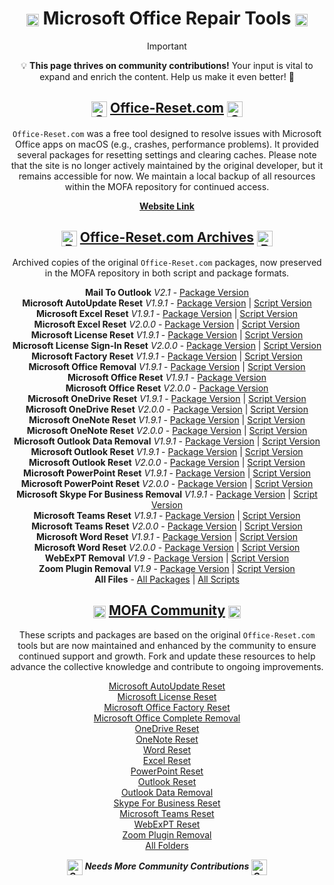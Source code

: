 <div style="text-align: center;">
  
# <img src="/images/repair.png" alt="Repair Image" width="20" style="vertical-align: middle; display: inline-block;" /> Microsoft Office Repair Tools <img src="/images/repair.png" alt="Repair Image" width="20" style="vertical-align: middle; display: inline-block;" />

> [!IMPORTANT]  
> 💡 **This page thrives on community contributions!** Your input is vital to expand and enrich the content. Help us make it even better! 🌟

## <img src="/images/Office_Reset_512x512.png" alt="Office Reset Logo" width="25" style="vertical-align: middle; display: inline-block;" /> [Office-Reset.com](https://office-reset.com/macadmins/) <img src="/images/Office_Reset_512x512.png" alt="Office Reset Logo" width="25" style="vertical-align: middle; display: inline-block;" /> 
<Badge type="warning" text="No Longer Supported/Maintained" />

`Office-Reset.com` was a free tool designed to resolve issues with Microsoft Office apps on macOS (e.g., crashes, performance problems). It provided several packages for resetting settings and clearing caches. Please note that the site is no longer actively maintained by the original developer, but it remains accessible for now. We maintain a local backup of all resources within the MOFA repository for continued access.

[**Website Link**](https://office-reset.com/)

## <img src="/images/pkg-icon.png" alt="Pkg Logo" width="25" style="vertical-align: middle; display: inline-block;" /> [Office-Reset.com Archives](https://github.com/cocopuff2u/MOFA/tree/main/office_reset_tools/office_reset_archived/) <img src="/images/pkg-icon.png" alt="Pkg Logo" width="25" style="vertical-align: middle; display: inline-block;" /> 
<Badge type="warning" text="No Longer Supported/Maintained" />

Archived copies of the original `Office-Reset.com` packages, now preserved in the MOFA repository in both script and package formats. <br>

**Mail To Outlook** *V2.1* - [Package Version](https://github.com/cocopuff2u/MOFA/raw/refs/heads/main/office_reset_tools/office_reset_archived/packages/Office-Reset.com_MailToOutlook_2.1.pkg) <br>
**Microsoft AutoUpdate Reset** *V1.9.1* - [Package Version](https://github.com/cocopuff2u/MOFA/raw/refs/heads/main/office_reset_tools/office_reset_archived/packages/Office-Reset.com_Microsoft_AutoUpdate_Reset_1.9.1.pkg) | [Script Version](https://github.com/cocopuff2u/MOFA/blob/main/office_reset_tools/office_reset_archived/scripts/Office-Reset.com_Microsoft_AutoUpdate_Reset_1.9.1.zsh) <br>
**Microsoft Excel Reset** *V1.9.1* - [Package Version](https://github.com/cocopuff2u/MOFA/raw/refs/heads/main/office_reset_tools/office_reset_archived/packages/Office-Reset.com_Microsoft_Excel_Reset_1.9.1.pkg) | [Script Version](https://github.com/cocopuff2u/MOFA/blob/main/office_reset_tools/office_reset_archived/scripts/Office-Reset.com_Microsoft_Excel_Reset_1.9.1.zsh) <br>
**Microsoft Excel Reset** *V2.0.0* - [Package Version](https://github.com/cocopuff2u/MOFA/raw/refs/heads/main/office_reset_tools/office_reset_archived/packages/Office-Reset.com_Microsoft_Excel_Reset_2.0.0.pkg) | [Script Version](https://github.com/cocopuff2u/MOFA/blob/main/office_reset_tools/office_reset_archived/scripts/Office-Reset.com_Microsoft_Excel_Reset_2.0.0.zsh) <br>
**Microsoft License Reset** *V1.9.1* - [Package Version](https://github.com/cocopuff2u/MOFA/raw/refs/heads/main/office_reset_tools/office_reset_archived/packages/Office-Reset.com_Microsoft_License_Reset_1.9.1.pkg) | [Script Version](https://github.com/cocopuff2u/MOFA/blob/main/office_reset_tools/office_reset_archived/scripts/Office-Reset.com_Microsoft_License_Reset_1.9.1.zsh) <br>
**Microsoft License Sign-In Reset** *V2.0.0* - [Package Version](https://github.com/cocopuff2u/MOFA/raw/refs/heads/main/office_reset_tools/office_reset_archived/packages/Office-Reset.com_Microsoft_OfficeLicenseSignIn_Reset_2.0.0.pkg) | [Script Version](https://github.com/cocopuff2u/MOFA/blob/main/office_reset_tools/office_reset_archived/scripts/Office-Reset.com_Microsoft_OfficeLicenseSignIn_Reset_2.0.0.zsh) <br>
**Microsoft Factory Reset** *V1.9.1* - [Package Version](https://github.com/cocopuff2u/MOFA/raw/refs/heads/main/office_reset_tools/office_reset_archived/packages/Office-Reset.com_Microsoft_Office_Factory_Reset_1.9.1.pkg) | [Script Version](https://github.com/cocopuff2u/MOFA/blob/main/office_reset_tools/office_reset_archived/scripts/Office-Reset.com_Microsoft_Office_Factory_Reset_1.9.1.zsh) <br>
**Microsoft Office Removal** *V1.9.1* - [Package Version](https://github.com/cocopuff2u/MOFA/raw/refs/heads/main/office_reset_tools/office_reset_archived/packages/Office-Reset.com_Microsoft_Office_Removal_1.9.1.pkg) | [Script Version](https://github.com/cocopuff2u/MOFA/blob/main/office_reset_tools/office_reset_archived/scripts/Office-Reset.com_Microsoft_Office_Removal_1.9.1.zsh) <br>
**Microsoft Office Reset** *V1.9.1* - [Package Version](https://github.com/cocopuff2u/MOFA/raw/refs/heads/main/office_reset_tools/office_reset_archived/packages/Office-Reset.com_Microsoft_Office_Reset_1.9.1.pkg) <br>
**Microsoft Office Reset** *V2.0.0* - [Package Version](https://github.com/cocopuff2u/MOFA/raw/refs/heads/main/office_reset_tools/office_reset_archived/packages/Office-Reset.com_Microsoft_Office_Reset_2.0.0.pkg) <br>
**Microsoft OneDrive Reset** *V1.9.1* - [Package Version](https://github.com/cocopuff2u/MOFA/raw/refs/heads/main/office_reset_tools/office_reset_archived/packages/Office-Reset.com_Microsoft_OneDrive_Reset_1.9.1.pkg) | [Script Version](https://github.com/cocopuff2u/MOFA/blob/main/office_reset_tools/office_reset_archived/scripts/Office-Reset.com_Microsoft_OneDrive_Reset_1.9.1.zsh) <br>
**Microsoft OneDrive Reset** *V2.0.0* - [Package Version](https://github.com/cocopuff2u/MOFA/raw/refs/heads/main/office_reset_tools/office_reset_archived/packages/Office-Reset.com_Microsoft_OneDrive_Reset_2.0.0.pkg) | [Script Version](https://github.com/cocopuff2u/MOFA/blob/main/office_reset_tools/office_reset_archived/scripts/Office-Reset.com_Microsoft_OneDrive_Reset_2.0.0.zsh) <br>
**Microsoft OneNote Reset** *V1.9.1* - [Package Version](https://github.com/cocopuff2u/MOFA/raw/refs/heads/main/office_reset_tools/office_reset_archived/packages/Office-Reset.com_Microsoft_OneNote_Reset_1.9.1.pkg) | [Script Version](https://github.com/cocopuff2u/MOFA/blob/main/office_reset_tools/office_reset_archived/scripts/Office-Reset.com_Microsoft_OneNote_Reset_1.9.1.zsh) <br>
**Microsoft OneNote Reset** *V2.0.0* - [Package Version](https://github.com/cocopuff2u/MOFA/raw/refs/heads/main/office_reset_tools/office_reset_archived/packages/Office-Reset.com_Microsoft_OneNote_Reset_2.0.0.pkg) | [Script Version](https://github.com/cocopuff2u/MOFA/blob/main/office_reset_tools/office_reset_archived/scripts/Office-Reset.com_Microsoft_OneNote_Reset_2.0.0.zsh) <br>
**Microsoft Outlook Data Removal** *V1.9.1* - [Package Version](https://github.com/cocopuff2u/MOFA/raw/refs/heads/main/office_reset_tools/office_reset_archived/packages/Office-Reset.com_Microsoft_Outlook_Data_Removal_1.9.1.pkg) | [Script Version](https://github.com/cocopuff2u/MOFA/blob/main/office_reset_tools/office_reset_archived/scripts/Office-Reset.com_Microsoft_Outlook_Data_Removal_1.9.1.zsh) <br>
**Microsoft Outlook Reset** *V1.9.1* - [Package Version](https://github.com/cocopuff2u/MOFA/raw/refs/heads/main/office_reset_tools/office_reset_archived/packages/Office-Reset.com_Microsoft_Outlook_Reset_1.9.1.pkg) | [Script Version](https://github.com/cocopuff2u/MOFA/blob/main/office_reset_tools/office_reset_archived/scripts/Office-Reset.com_Microsoft_Outlook_Reset_1.9.1.zsh) <br>
**Microsoft Outlook Reset** *V2.0.0* - [Package Version](https://github.com/cocopuff2u/MOFA/raw/refs/heads/main/office_reset_tools/office_reset_archived/packages/Office-Reset.com_Microsoft_Outlook_Reset_2.0.0.pkg) | [Script Version](https://github.com/cocopuff2u/MOFA/blob/main/office_reset_tools/office_reset_archived/scripts/Office-Reset.com_Microsoft_Outlook_Reset_2.0.0.zsh) <br>
**Microsoft PowerPoint Reset** *V1.9.1* - [Package Version](https://github.com/cocopuff2u/MOFA/raw/refs/heads/main/office_reset_tools/office_reset_archived/packages/Office-Reset.com_Microsoft_PowerPoint_Reset_1.9.1.pkg) | [Script Version](https://github.com/cocopuff2u/MOFA/blob/main/office_reset_tools/office_reset_archived/scripts/Office-Reset.com_Microsoft_PowerPoint_Reset_1.9.1.zsh) <br>
**Microsoft PowerPoint Reset** *V2.0.0* - [Package Version](https://github.com/cocopuff2u/MOFA/raw/refs/heads/main/office_reset_tools/office_reset_archived/packages/Office-Reset.com_Microsoft_PowerPoint_Reset_2.0.0.pkg) | [Script Version](https://github.com/cocopuff2u/MOFA/blob/main/office_reset_tools/office_reset_archived/scripts/Office-Reset.com_Microsoft_PowerPoint_Reset_2.0.0.zsh) <br>
**Microsoft Skype For Business Removal** *V1.9.1* - [Package Version](https://github.com/cocopuff2u/MOFA/raw/refs/heads/main/office_reset_tools/office_reset_archived/packages/Office-Reset.com_Microsoft_SkypeForBusiness_Removal_1.9.1.pkg) | [Script Version](https://github.com/cocopuff2u/MOFA/blob/main/office_reset_tools/office_reset_archived/scripts/Office-Reset.com_Microsoft_SkypeForBusiness_Removal_1.9.1.zsh) <br>
**Microsoft Teams Reset** *V1.9.1* - [Package Version](https://github.com/cocopuff2u/MOFA/raw/refs/heads/main/office_reset_tools/office_reset_archived/packages/Office-Reset.com_Microsoft_Teams_Reset_1.9.1.pkg) | [Script Version](https://github.com/cocopuff2u/MOFA/blob/main/office_reset_tools/office_reset_archived/scripts/Office-Reset.com_Microsoft_Teams_Reset_1.9.1.zsh) <br>
**Microsoft Teams Reset** *V2.0.0* - [Package Version](https://github.com/cocopuff2u/MOFA/raw/refs/heads/main/office_reset_tools/office_reset_archived/packages/Office-Reset.com_Microsoft_Teams_Reset_2.0.0.pkg) | [Script Version](https://github.com/cocopuff2u/MOFA/blob/main/office_reset_tools/office_reset_archived/scripts/Office-Reset.com_Microsoft_Teams_Reset_2.0.0.zsh) <br>
**Microsoft Word Reset** *V1.9.1* - [Package Version](https://github.com/cocopuff2u/MOFA/raw/refs/heads/main/office_reset_tools/office_reset_archived/packages/Office-Reset.com_Microsoft_Word_Reset_1.9.1.pkg) | [Script Version](https://github.com/cocopuff2u/MOFA/blob/main/office_reset_tools/office_reset_archived/scripts/Office-Reset.com_Microsoft_Word_Reset_1.9.1.zsh) <br>
**Microsoft Word Reset** *V2.0.0* - [Package Version](https://github.com/cocopuff2u/MOFA/raw/refs/heads/main/office_reset_tools/office_reset_archived/packages/Office-Reset.com_Microsoft_Word_Reset_2.0.0.pkg) | [Script Version](https://github.com/cocopuff2u/MOFA/blob/main/office_reset_tools/office_reset_archived/scripts/Office-Reset.com_Microsoft_Word_Reset_2.0.0.zsh) <br>
**WebExPT Removal** *V1.9* - [Package Version](https://github.com/cocopuff2u/MOFA/raw/refs/heads/main/office_reset_tools/office_reset_archived/packages/Office-Reset.com_WebExPT_Removal_1.9.pkg) | [Script Version](https://github.com/cocopuff2u/MOFA/blob/main/office_reset_tools/office_reset_archived/scripts/Office-Reset.com_WebExPT_Removal_1.9.zsh) <br>
**Zoom Plugin Removal** *V1.9* - [Package Version](https://github.com/cocopuff2u/MOFA/raw/refs/heads/main/office_reset_tools/office_reset_archived/packages/Office-Reset.com_ZoomPlugin_Removal_1.9.pkg) | [Script Version](https://github.com/cocopuff2u/MOFA/blob/main/office_reset_tools/office_reset_archived/scripts/Office-Reset.com_ZoomPlugin_Removal_1.9.zsh) <br>
**All Files** - [All Packages](https://github.com/cocopuff2u/MOFA/tree/main/office_reset_tools/office_reset_archived/packages) | [All Scripts](https://github.com/cocopuff2u/MOFA/tree/main/office_reset_tools/office_reset_archived/scripts) <br>


## <img src="/images/repair.png" alt="Repair Image" width="20" style="vertical-align: middle; display: inline-block;" /> [MOFA Community](https://github.com/cocopuff2u/MOFA/tree/main/office_reset_scripts/) <img src="/images/repair.png" alt="Repair Image" width="20" style="vertical-align: middle; display: inline-block;" /> 
<Badge type="tip" text="Maintained by Community" />

These scripts and packages are based on the original `Office-Reset.com` tools but are now maintained and enhanced by the community to ensure continued support and growth. Fork and update these resources to help advance the collective knowledge and contribute to ongoing improvements. <br>

[Microsoft AutoUpdate Reset](https://github.com/cocopuff2u/MOFA/blob/main/office_reset_scripts/Microsoft_AutoUpdate_Reset.zsh) <br>
[Microsoft License Reset](https://github.com/cocopuff2u/MOFA/blob/main/office_reset_scripts/Microsoft_License_Reset.zsh) <br>
[Microsoft Office Factory Reset](https://github.com/cocopuff2u/MOFA/blob/main/office_reset_scripts/Microsoft_Office_Factory_Reset.zsh) <br>
[Microsoft Office Complete Removal](https://github.com/cocopuff2u/MOFA/blob/main/office_reset_scripts/Microsoft_Office_Removal.zsh) <br>
[OneDrive Reset](https://github.com/cocopuff2u/MOFA/blob/main/office_reset_scripts/Microsoft_OneDrive_Reset.zsh) <br>
[OneNote Reset](https://github.com/cocopuff2u/MOFA/blob/main/office_reset_scripts/Microsoft_OneNote_Reset.zsh) <br>
[Word Reset](https://github.com/cocopuff2u/MOFA/blob/main/office_reset_scripts/Microsoft_Word_Reset.zsh) <br>
[Excel Reset](https://github.com/cocopuff2u/MOFA/blob/main/office_reset_scripts/Microsoft_Excel_Reset.zsh) <br>
[PowerPoint Reset](https://github.com/cocopuff2u/MOFA/blob/main/office_reset_scripts/Microsoft_PowerPoint_Reset.zsh) <br>
[Outlook Reset](https://github.com/cocopuff2u/MOFA/blob/main/office_reset_scripts/Microsoft_Outlook_Reset.zsh) <br>
[Outlook Data Removal](https://github.com/cocopuff2u/MOFA/blob/main/office_reset_scripts/Microsoft_Outlook_Data_Removal.zsh) <br>
[Skype For Business Reset](https://github.com/cocopuff2u/MOFA/blob/main/office_reset_scripts/Microsoft_SkypeForBusiness_Removal.zsh) <br>
[Microsoft Teams Reset](https://github.com/cocopuff2u/MOFA/blob/main/office_reset_scripts/Microsoft_Teams_Reset.zsh) <br>
[WebExPT Reset](https://github.com/cocopuff2u/MOFA/blob/main/office_reset_scripts/WebExPT_Removal.zsh) <br>
[Zoom Plugin Removal](https://github.com/cocopuff2u/MOFA/blob/main/office_reset_scripts/ZoomPlugin_Removal.zsh) <br>
[All Folders](https://github.com/cocopuff2u/MOFA/tree/main/office_reset_scripts) <br>

**_<img src="/images/community.png" alt="Community Logo" width="25" style="vertical-align: middle; display: inline-block;" /> Needs More Community Contributions <img src="/images/community.png" alt="Community Logo" width="25" style="vertical-align: middle; display: inline-block;" />_**
</div>

